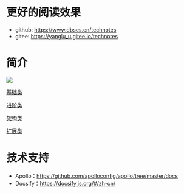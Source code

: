 # 更好的阅读效果

- github: https://www.dbses.cn/technotes
- gitee: https://yanglu_u.gitee.io/technotes

# 简介

![](https://cdn.jsdelivr.net/gh/dbses/technotes@master/%E6%8A%80%E6%9C%AF%E7%AC%94%E8%AE%B0.png)

[基础类](A类/README.md ':include')

[进阶类](B类/README.md ':include')

[架构类](C类/README.md ':include')

[扩展类](D类/README.md ':include')

# 技术支持

- Apollo：https://github.com/apolloconfig/apollo/tree/master/docs
- Docsify：https://docsify.js.org/#/zh-cn/

